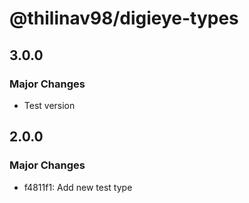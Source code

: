 # @thilinav98/digieye-types

## 3.0.0

### Major Changes

- Test version

## 2.0.0

### Major Changes

- f4811f1: Add new test type
